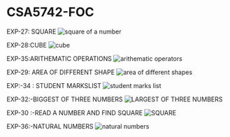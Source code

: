 # CSA5742-FOC
EXP-27: SQUARE
![square of a number](https://user-images.githubusercontent.com/113369201/214480507-2ee6abc6-5bb8-45b8-9dd5-66dcba205e3c.png)

EXP-28:CUBE
![cube](https://user-images.githubusercontent.com/113369201/214481761-bd1695d7-050a-4f0c-ba8e-8cbfc59e283a.png)

EXP-35:ARITHEMATIC OPERATIONS
![arithematic operators](https://user-images.githubusercontent.com/113369201/214483879-3b24fc15-f912-42bc-a855-4cc8d56539cf.png)

EXP-29: AREA OF DIFFERENT SHAPE
![area of different shapes](https://user-images.githubusercontent.com/113369201/214484539-46edec70-2da9-4a22-bdf0-ca200cbd8be6.png)

EXP:-34 : STUDENT MARKSLIST
![student marks list](https://user-images.githubusercontent.com/113369201/214493851-ac05bc5c-22f0-4e8c-a4c1-9da0aff0a9d4.png)

EXP-32:-BIGGEST OF THREE NUMBERS
![LARGEST OF THREE NUMBERS](https://user-images.githubusercontent.com/113369201/214494250-664d1057-471e-4ec8-a2b4-a7c2f9fc23c9.jpeg)

EXP-30 :-READ A NUMBER AND FIND SQUARE
![SQUARE](https://user-images.githubusercontent.com/113369201/214494546-2354fde2-3367-4c70-939b-abdc6fba015b.png)

EXP-36:-NATURAL NUMBERS
![natural numbers](https://user-images.githubusercontent.com/113369201/214511987-4f812c70-f96e-429e-9782-51291d1bbc44.png)
